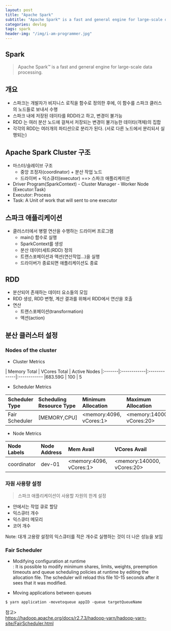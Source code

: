 ```yaml
---
layout: post
title: "Apache Spark"
subtitle: "Apache Spark™ is a fast and general engine for large-scale data processing."
categories: devlog
tags: spark
header-img: "/img/i-am-programmer.jpg"
---
```


## Spark
> Apache Spark™ is a fast and general engine for large-scale data processing.

## 개요
* 스파크는 개발자가 비지니스 로직을 함수로 정의한 후에, 이 함수를 스파크 클러스의 노드들로 보내서 수행
* 스파크 내에 저장된 데이타를 RDD라고 하고, 변경이 불가능
* RDD 는 여러 분산 노드에 걸쳐서 저장되는 변경이 불가능한 데이타(객체)의 집합
* 각각의 RDD는 여러개의 파티션으로 분리가 된다. (서로 다른 노드에서 분리되서 실행되는)

## Apache Spark Cluster 구조 
* 마스터/슬레이브 구조
  * 중앙 조정자(coordinator) + 분산 작업 노드
  * 드라이버 + 익스큐터(executor) ==> 스파크 애플리케이션
* Driver Program(SparkContext) - Cluster Manager - Worker Node (Executor:Task)
* Executor: Process
* Task: A Unit of work that will sent to one executor

## 스파크 애플리케이션
* 클러스터에서 병렬 연산을 수행하는 드라이버 프로그램
  - main() 함수로 실행
  - SparkContext를 생성
  - 분산 데이터세트(RDD) 정의
  - 트랜스포메이션과 액션(연산작업...)을 실행
  - 드라이버가 종료되면 애플리케이션도 종료

## RDD 

* 분산되어 존재하는 데이터 요소들의 모임
* RDD 생성, RDD 변형, 계산 결과를 위해서 RDD에서 연산을 호출
* 연산
  * 트랜스포메이션(transformation)
  * 액션(action)

## 분산 클러스터 설정

### Nodes of the cluster

* Cluster Metrics

| Memory Total | VCores Total | Active Nodes
|:-------|:------------|:-------------|:------------
|683.59G | 100 | 5

* Scheduler Metrics   

| Scheduler Type | Scheduling Resource Type | Minimum Allocation | Maximum Allocation 
|:---------------|:-------------------------|:-------------------|:------------------
| Fair Scheduler | [MEMORY,CPU] | <memory:4096, vCores:1> | <memory:140000, vCores:20> 

* Node Metrics   

| Node Labels | Node Address | Mem Avail | VCores Avail 
|:------------|:-------------|:----------|:------------
| coordinator | dev-01 | <memory:4096, vCores:1> | <memory:140000, vCores:20> 


### 자원 사용량 설정
> 스파크 애플리케이션이 사용할 자원의 한계 설정

   * 얀에서는 작업 큐로 할당
   * 익스큐터 개수
   * 익스큐터 메모리
   * 코어 개수

Note: 대개 고용량 설정의 익스큐터를 적은 개수로 실행하는 것이 더 나은 성능을 보임

### Fair Scheduler

* Modifying configuration at runtime  
: It is possible to modify minimum shares, limits, weights, preemption timeouts and queue scheduling policies at runtime by editing the allocation file. The scheduler will reload this file 10-15 seconds after it sees that it was modified.

* Moving applications between queues

```
$ yarn application -movetoqueue appID -queue targetQueueName
```

참고>  
https://hadoop.apache.org/docs/r2.7.3/hadoop-yarn/hadoop-yarn-site/FairScheduler.html